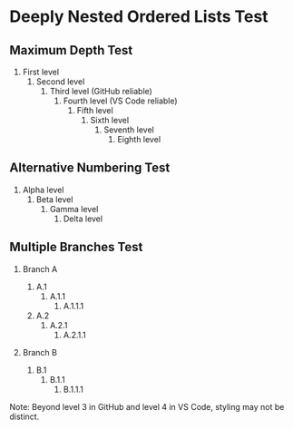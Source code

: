 # Deeply Nested Ordered Lists Test

## Maximum Depth Test

1. First level
   1. Second level
      1. Third level (GitHub reliable)
         1. Fourth level (VS Code reliable)
            1. Fifth level
               1. Sixth level
                  1. Seventh level
                     1. Eighth level

## Alternative Numbering Test

1. Alpha level
   1. Beta level
      1. Gamma level
         1. Delta level

## Multiple Branches Test

1. Branch A
   1. A.1
      1. A.1.1
         1. A.1.1.1
   2. A.2
      1. A.2.1
         1. A.2.1.1

2. Branch B
   1. B.1
      1. B.1.1
         1. B.1.1.1

Note: Beyond level 3 in GitHub and level 4 in VS Code, styling may not be distinct.
